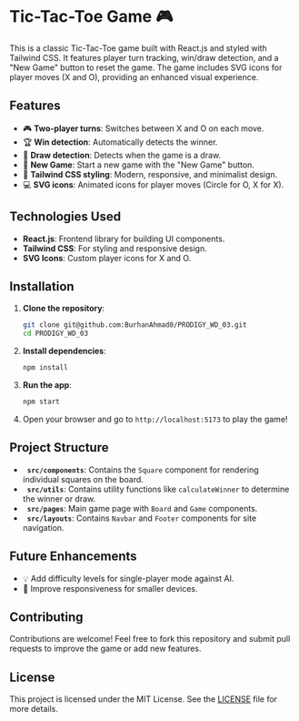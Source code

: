 # Tic-Tac-Toe Game 🎮

This is a classic Tic-Tac-Toe game built with React.js and styled with Tailwind CSS. It features player turn tracking, win/draw detection, and a "New Game" button to reset the game. The game includes SVG icons for player moves (X and O), providing an enhanced visual experience.

## Features

- 🎮 **Two-player turns**: Switches between X and O on each move.
- 🏆 **Win detection**: Automatically detects the winner.
- 🤝 **Draw detection**: Detects when the game is a draw.
- 🔄 **New Game**: Start a new game with the "New Game" button.
- 🎨 **Tailwind CSS styling**: Modern, responsive, and minimalist design.
- 💻 **SVG icons**: Animated icons for player moves (Circle for O, X for X).
  
## Technologies Used

- **React.js**: Frontend library for building UI components.
- **Tailwind CSS**: For styling and responsive design.
- **SVG Icons**: Custom player icons for X and O.
  
## Installation

1. **Clone the repository**:
   ```bash
   git clone git@github.com:BurhanAhmad0/PRODIGY_WD_03.git
   cd PRODIGY_WD_03
   ```

2. **Install dependencies**:
   ```bash
   npm install
   ```

3. **Run the app**:
   ```bash
   npm start
   ```

4. Open your browser and go to `http://localhost:5173` to play the game!

## Project Structure

- **` src/components`**: Contains the `Square` component for rendering individual squares on the board.
- **` src/utils`**: Contains utility functions like `calculateWinner` to determine the winner or draw.
- **` src/pages`**: Main game page with `Board` and `Game` components.
- **` src/layouts`**: Contains `Navbar` and `Footer` components for site navigation.

## Future Enhancements

- 💡 Add difficulty levels for single-player mode against AI.
- 📱 Improve responsiveness for smaller devices.

## Contributing

Contributions are welcome! Feel free to fork this repository and submit pull requests to improve the game or add new features.

## License

This project is licensed under the MIT License. See the [LICENSE](LICENSE) file for more details.
